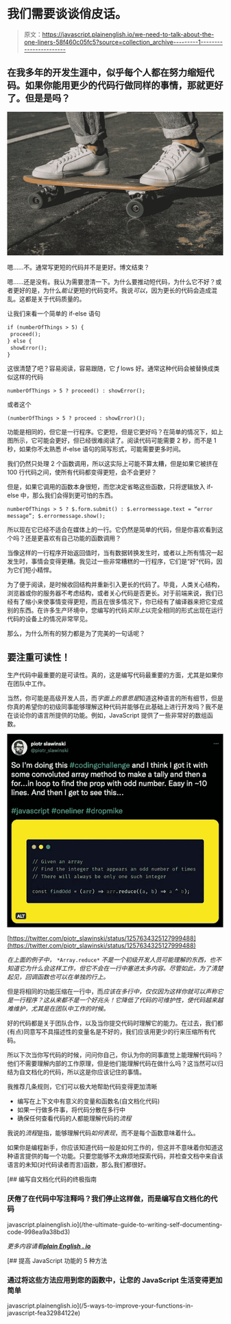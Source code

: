 # 我们需要谈谈俏皮话。

> 原文：<https://javascript.plainenglish.io/we-need-to-talk-about-the-one-liners-58f460c05fc5?source=collection_archive---------1----------------------->

## 在我多年的开发生涯中，似乎每个人都在努力缩短代码。如果你能用更少的代码行做同样的事情，那就更好了。但是是吗？

![](img/bd8a38f99598f470a64b794831bd8ac6.png)

嗯……不。通常写更短的代码并不是更好。博文结束？

嗯……还是没有。我认为需要澄清一下。为什么要推动短代码，为什么它不好？或者更好的是，为什么*能让*更短的代码变坏。我说*可以*，因为更长的代码会造成混乱。这都是关于代码质量的。

让我们来看一个简单的 if-else 语句

```
if (numberOfThings > 5) {
 proceed();
} else {
 showError();
}
```

这很清楚了吧？容易阅读，容易跟随，它 *f* lows 好。通常这种代码会被替换成类似这样的代码

```
numberOfThings > 5 ? proceed() : showError();
```

或者这个

```
(numberOfThings > 5 ? proceed : showError)();
```

功能是相同的，但它是一行程序。它更短，但是它更好吗？在简单的情况下，如上图所示，它可能会更好，但已经很难阅读了。阅读代码可能需要 2 秒，而不是 1 秒，如果你不太熟悉 if-else 语句的简写形式，可能需要更多时间。

我们仍然只处理 2 个函数调用，所以这实际上可能不算太糟，但是如果它被挤在 100 行代码之间，使所有代码都变得更短，会不会更好？

但是，如果它调用的函数本身很短，而您决定省略这些函数，只将逻辑放入 if-else 中，那么我们会得到更可怕的东西。

```
numberOfThings > 5 ? $.form.submit() : $.errormessage.text = “error message”; $.errormessage.show();
```

所以现在它已经不适合在媒体上的一行。它仍然是简单的代码，但是你喜欢看到这个吗？还是更喜欢有自己功能的函数调用？

当像这样的一行程序开始返回值时，当有数据转换发生时，或者以上所有情况一起发生时，事情会变得更糟。我见过一些非常糟糕的一行程序，它们是“好”代码，因为它们短小精悍。

为了便于阅读，是时候收回结构并重新引入更长的代码了。毕竟，人类关心结构，浏览器或你的服务器不考虑结构，或者关心代码是否更长。对于前端来说，我们已经有了缩小来使事情变得更短，而且在很多情况下，你已经有了编译器来把它变成别的东西。在许多生产环境中，您编写的代码*实际上*以完全相同的形式出现在运行代码的设备上的情况非常罕见。

那么，为什么所有的努力都是为了完美的一句话呢？

## 要注重可读性！

生产代码中最重要的是可读性。真的，这是编写代码最重要的方面，尤其是如果你在团队中工作。

当然，你可能是高级开发人员，而*字面上的意思是*知道这种语言的所有细节，但是你真的希望你的初级同事能够理解这种代码并能够在此基础上进行开发吗？我不是在谈论你的语言所提供的功能。例如，JavaScript 提供了一些非常好的数组函数。

![](img/b046535994e8ef57b44f86a2f00ae08f.png)

[https://twitter.com/piotr_slawinski/status/1257634325127999488](https://twitter.com/piotr_slawinski/status/1257634325127999488)

*在上面的例子中，* `*Array.reduce*` *不是一个初级开发人员可能理解的东西，也不知道它为什么会这样工作，但它不会在一行中塞进太多内容。尽管如此，为了清楚起见，回调函数也可以在单独的行上。*

但是将相同的功能压缩在一行中，而*应该在多行中，仅仅因为这样你就可以声称它是一行程序？这从来都不是一个好兆头！它降低了代码的可维护性，使代码越来越难维护，尤其是在团队中工作的时候。*

好的代码都是关于团队合作，以及当你提交代码时理解它的能力。在过去，我们都(有点)同意写不具描述性的变量名是不好的，我们应该用更少的行来压缩所有代码。

所以下次当你写代码的时候，问问你自己，你认为你的同事直觉上能理解代码吗？他们不需要理解内部的工作原理，但是他们能理解代码在做什么吗？这当然可以归结为自文档化的代码，所以这是你应该记住的事情。

我推荐几条规则，它们可以极大地帮助代码变得更加清晰

*   编写在上下文中有意义的变量和函数名(自文档化代码)
*   如果一行做多件事，将代码分散在多行中
*   确保任何查看代码的人都能理解代码的*流程*

我说的*流程*是指，能够理解代码*如何表现*，而不是每个函数意味着什么。

如果你是编程新手，你应该知道代码一般是如何工作的，但这并不意味着你知道这种语言提供的每一个功能。只要您能够不太麻烦地探索代码，并检查文档中来自该语言的未知(对代码读者而言)函数，那么我们都很好。

[](/the-ultimate-guide-to-writing-self-documenting-code-998ea9a38bd3) [## 编写自文档化代码的终极指南

### 厌倦了在代码中写注释吗？我们停止这样做，而是编写自文档化的代码

javascript.plainenglish.io](/the-ultimate-guide-to-writing-self-documenting-code-998ea9a38bd3) 

*更多内容请看*[***plain English . io***](http://plainenglish.io)

[](/5-ways-to-improve-your-functions-in-javascript-fea32984122e) [## 提高 JavaScript 功能的 5 种方法

### 通过将这些方法应用到您的函数中，让您的 JavaScript 生活变得更加简单

javascript.plainenglish.io](/5-ways-to-improve-your-functions-in-javascript-fea32984122e)